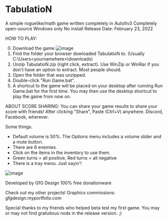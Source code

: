 # TabulatioN
A simple roguelike/math game written completely in AutoItv3
Completely open-source
Windows only
No install
Release Date: February 23, 2022

HOW TO PLAY:  
  
0. Download the game ![image](https://user-images.githubusercontent.com/84418728/155447490-f2f66bb5-2e61-4fbb-a13e-fafd365f012c.png)
1. Find the folder your browser dowloaded TabulatioN to. (Usually C:\Users\<yournamehere>\downloads)
2. Unzip TabulatioN.zip (right click, extract). Use WinZip or WinRar if you don't have an option to extract. Most people should.
3. Open the folder that was unzipped.
4. Double-click "Run Game.bat".
5. A shortcut to the game will be placed on your desktop after running Run Game.bat for the first time. You may then use the desktop shortcut to play the game from now on.

ABOUT SCORE SHARING:
You can share your game results to share your score with friends! After clicking "Share", Paste (Ctrl+V) anywhere. Discord, Facebook, wherever.

Some things.
- Default volume is 50%. The Options menu includes a volume slider and a mute button.
- There are 6 enemies.
- Click on the items in the inventory to use them.
- Green turns = all positive, Red turns = all negative
- There is a tray menu. Just sayin'!

![image](https://user-images.githubusercontent.com/84418728/155447869-5698d66b-ee6c-4e1e-9f23-60c9175c446e.png)

Developed by GfG Design
100% free donationware

Check out my other projects!
Graphics commissions: gfgdesign.myportfolio.com

Special thanks to my friends who helped beta test my first game.
You may or may not find gratuitous nods in the release version. ;) 
